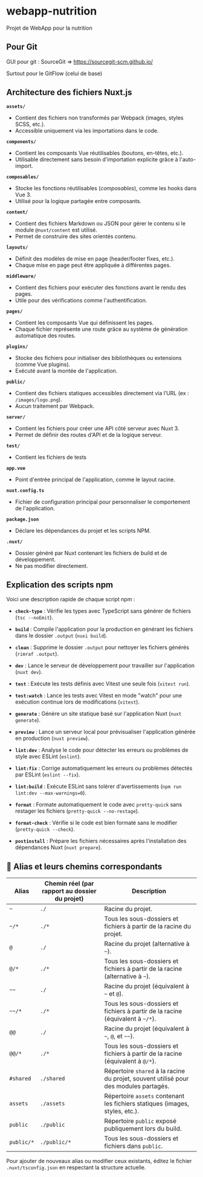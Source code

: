 # webapp-nutrition

Projet de WebApp pour la nutrition

## Pour Git

GUI pour git : SourceGit => https://sourcegit-scm.github.io/

Surtout pour le GitFlow (celui de base)

## Architecture des fichiers Nuxt.js

**`assets/`**

- Contient des fichiers non transformés par Webpack (images, styles SCSS, etc.).
- Accessible uniquement via les importations dans le code.

**`components/`**

- Contient les composants Vue réutilisables (boutons, en-têtes, etc.).
- Utilisable directement sans besoin d'importation explicite grâce à l'auto-import.

**`composables/`**

- Stocke les fonctions réutilisables (_composables_), comme les hooks dans Vue 3.
- Utilisé pour la logique partagée entre composants.

**`content/`**

- Contient des fichiers Markdown ou JSON pour gérer le contenu si le module `@nuxt/content` est utilisé.
- Permet de construire des sites orientés contenu.

**`layouts/`**

- Définit des modèles de mise en page (header/footer fixes, etc.).
- Chaque mise en page peut être appliquée à différentes pages.

**`middleware/`**

- Contient des fichiers pour exécuter des fonctions avant le rendu des pages.
- Utile pour des vérifications comme l'authentification.

**`pages/`**

- Contient les composants Vue qui définissent les pages.
- Chaque fichier représente une route grâce au système de génération automatique des routes.

**`plugins/`**

- Stocke des fichiers pour initialiser des bibliothèques ou extensions (comme Vue plugins).
- Exécuté avant la montée de l'application.

**`public/`**

- Contient des fichiers statiques accessibles directement via l’URL (ex : `/images/logo.png`).
- Aucun traitement par Webpack.

**`server/`**

- Contient les fichiers pour créer une API côté serveur avec Nuxt 3.
- Permet de définir des routes d'API et de la logique serveur.

**`test/`**

- Contient les fichiers de tests

**`app.vue`**

- Point d'entrée principal de l'application, comme le layout racine.

**`nuxt.config.ts`**

- Fichier de configuration principal pour personnaliser le comportement de l'application.

**`package.json`**

- Déclare les dépendances du projet et les scripts NPM.

**`.nuxt/`**

- Dossier généré par Nuxt contenant les fichiers de build et de développement.
- Ne pas modifier directement.

## Explication des scripts npm

Voici une description rapide de chaque script npm :

- **`check-type`** :
  Vérifie les types avec TypeScript sans générer de fichiers (`tsc --noEmit`).

- **`build`** :
  Compile l'application pour la production en générant les fichiers dans le dossier `.output` (`nuxi build`).

- **`clean`** :
  Supprime le dossier `.output` pour nettoyer les fichiers générés (`rimraf .output`).

- **`dev`** :
  Lance le serveur de développement pour travailler sur l'application (`nuxt dev`).

- **`test`** :
  Exécute les tests définis avec Vitest une seule fois (`vitest run`).

- **`test:watch`** :
  Lance les tests avec Vitest en mode "watch" pour une exécution continue lors de modifications (`vitest`).

- **`generate`** :
  Génère un site statique basé sur l'application Nuxt (`nuxt generate`).

- **`preview`** :
  Lance un serveur local pour prévisualiser l'application générée en production (`nuxt preview`).

- **`lint:dev`** :
  Analyse le code pour détecter les erreurs ou problèmes de style avec ESLint (`eslint`).

- **`lint:fix`** :
  Corrige automatiquement les erreurs ou problèmes détectés par ESLint (`eslint --fix`).

- **`lint:build`** :
  Exécute ESLint sans tolérer d'avertissements (`npm run lint:dev --max-warnings=0`).

- **`format`** :
  Formate automatiquement le code avec `pretty-quick` sans restager les fichiers (`pretty-quick --no-restage`).

- **`format-check`** :
  Vérifie si le code est bien formaté sans le modifier (`pretty-quick --check`).

- **`postinstall`** :
  Prépare les fichiers nécessaires après l'installation des dépendances Nuxt (`nuxt prepare`).

## 📂 **Alias et leurs chemins correspondants**

| Alias      | Chemin réel (par rapport au dossier du projet) | Description                                                                           |
| ---------- | ---------------------------------------------- | ------------------------------------------------------------------------------------- |
| `~`        | `./`                                           | Racine du projet.                                                                     |
| `~/*`      | `./*`                                          | Tous les sous-dossiers et fichiers à partir de la racine du projet.                   |
| `@`        | `./`                                           | Racine du projet (alternative à `~`).                                                 |
| `@/*`      | `./*`                                          | Tous les sous-dossiers et fichiers à partir de la racine (alternative à `~`).         |
| `~~`       | `./`                                           | Racine du projet (équivalent à `~` et `@`).                                           |
| `~~/*`     | `./*`                                          | Tous les sous-dossiers et fichiers à partir de la racine (équivalent à `~/*`).        |
| `@@`       | `./`                                           | Racine du projet (équivalent à `~`, `@`, et `~~`).                                    |
| `@@/*`     | `./*`                                          | Tous les sous-dossiers et fichiers à partir de la racine (équivalent à `@/*`).        |
| `#shared`  | `./shared`                                     | Répertoire `shared` à la racine du projet, souvent utilisé pour des modules partagés. |
| `assets`   | `./assets`                                     | Répertoire `assets` contenant les fichiers statiques (images, styles, etc.).          |
| `public`   | `./public`                                     | Répertoire `public` exposé publiquement lors du build.                                |
| `public/*` | `./public/*`                                   | Tous les sous-dossiers et fichiers dans `public`.                                     |

Pour ajouter de nouveaux alias ou modifier ceux existants, éditez le fichier `.nuxt/tsconfig.json` en respectant la structure actuelle.
